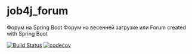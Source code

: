 # job4j_forum
Форум на Spring Boot
Форум на весенней загрузке или Forum created with Spring Boot


[![Build Status](https://www.travis-ci.com/VladimirGladkilh/job4j_forum.svg?branch=main)](https://www.travis-ci.com/VladimirGladkilh/job4j_forum)
[![codecov](https://codecov.io/gh/VladimirGladkilh/job4j_forum/branch/main/graph/badge.svg?token=GIHA09ATGF)](https://codecov.io/gh/VladimirGladkilh/job4j_forum)

